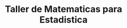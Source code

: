 ---
layout: ../../../layouts/Course.astro
title: Taller de Matematicas para Estadistica
sections:
    - title: Material Util
      subtitle: Aquí se encuentra material útil para el curso
      layout: menu
      data:
        - title: Talleres 2023-1
          data:
            - title: Taller 1
              data:
                - title: Taller Martes B
                  data:
                    - title: enunciado
                      link: /pdf?p=2023-1-MAT0007-TAL-ENUN-1
                      black: true
                - title: Taller Martes C
                  data:
                    - title: enunciado
                      link: /pdf?p=2023-1-MAT0007-TAL-ENUN-2
                      black: true          
                - title: Taller Miercoles B
                  data:
                    - title: enunciado
                      link: /pdf?p=2023-1-MAT0007-TAL-ENUN-3
                      black: true
                - title: Taller Miercoles C
                  data:
                    - title: enunciado
                      link:  /pdf?p=2023-1-MAT0007-TAL-ENUN-4
                      black: true
            - title: Taller 2
              data:
                - title: Taller Lunes B
                  data:
                    - title: enunciado
                      link:  /pdf?p=2023-1-MAT0007-TAL-ENUN-5
                      black: true
                - title: Taller Lunes C
                  data:
                    - title: enunciado
                      link:  /pdf?p=2023-1-MAT0007-TAL-ENUN-6
                      black: true
                - title: Taller Martes B
                  data:
                    - title: enunciado
                      link:  /pdf?p=2023-1-MAT0007-TAL-ENUN-7
                      black: true
                - title: Taller Martes C
                  data:
                    - title: enunciado
                      link:  /pdf?p=2023-1-MAT0007-TAL-ENUN-8
                      black: true     
                - title: Taller Miercoles B
                  data:
                    - title: enunciado
                      link:  /pdf?p=2023-1-MAT0007-TAL-ENUN-9
                      black: true
                - title: Taller Miercoles C
                  data:
                    - title: enunciado
                      link:  /pdf?p=2023-1-MAT0007-TAL-ENUN-10
                      black: true
            - title: Taller 3
              data:
                - title: Taller Lunes B
                  data:
                    - title: enunciado
                      link:  /pdf?p=2023-1-MAT0007-TAL-ENUN-11
                      black: true
                - title: Taller Lunes C
                  data:
                    - title: enunciado
                      link:  /pdf?p=2023-1-MAT0007-TAL-ENUN-12
                      black: true 
                - title: Taller Martes B
                  data:
                    - title: enunciado
                      link:  /pdf?p=2023-1-MAT0007-TAL-ENUN-13
                      black: true
                - title: Taller Martes C
                  data:
                    - title: enunciado
                      link:  /pdf?p=2023-1-MAT0007-TAL-ENUN-14
                      black: true            
                - title: Taller Miercoles B
                  data:
                    - title: enunciado
                      link:  /pdf?p=2023-1-MAT0007-TAL-ENUN-15
                      black: true
                - title: Taller Miercoles C
                  data:
                    - title: enunciado
                      link:  /pdf?p=2023-1-MAT0007-TAL-ENUN-16
                      black: true
            - title: Taller 4
              data:
                - title: Taller Lunes B
                  data:
                    - title: enunciado
                      link:  /pdf?p=2023-1-MAT0007-TAL-ENUN-17
                      black: true
                - title: Taller Lunes C
                  data:
                    - title: enunciado
                      link: /pdf?p=2023-1-MAT0007-TAL-ENUN-18
                      black: true
                - title: Taller Martes B
                  data:
                    - title: enunciado
                      link: /pdf?p=2023-1-MAT0007-TAL-ENUN-19
                      black: true
                - title: Taller Martes C
                  data:
                    - title: enunciado
                      link: /pdf?p=2023-1-MAT0007-TAL-ENUN-20
                      black: true          
            - title: Taller 5
              data:
                - title: Taller Lunes B
                  data:
                    - title: enunciado
                      link: /pdf?p=2023-1-MAT0007-TAL-ENUN-21
                      black: true
                - title: Taller Lunes C
                  data:
                    - title: enunciado
                      link: /pdf?p=2023-1-MAT0007-TAL-ENUN-22
                      black: true
                - title: Taller Martes B
                  data:
                    - title: enunciado
                      link: /pdf?p=2023-1-MAT0007-TAL-ENUN-23
                      black: true
                - title: Taller Martes C
                  data:
                    - title: enunciado
                      link: /pdf?p=2023-1-MAT0007-TAL-ENUN-24
                      black: true          
                - title: Taller Miercoles B
                  data:
                    - title: enunciado
                      link: /pdf?p=2023-1-MAT0007-TAL-ENUN-25
                      black: true
                - title: Taller Miercoles C
                  data:
                    - title: enunciado
                      link: /pdf?p=2023-1-MAT0007-TAL-ENUN-26
                      black: true
            - title: Taller 6
              data:
                - title: Taller Lunes B
                  data:
                    - title: enunciado
                      link: /pdf?p=2023-1-MAT0007-TAL-ENUN-27
                      black: true
                - title: Taller Lunes C
                  data:
                    - title: enunciado
                      link: /pdf?p=2023-1-MAT0007-TAL-ENUN-28
                      black: true
                - title: Taller Martes B
                  data:
                    - title: enunciado
                      link: /pdf?p=2023-1-MAT0007-TAL-ENUN-29
                      black: true
                - title: Taller Martes C
                  data:
                    - title: enunciado
                      link: /pdf?p=2023-1-MAT0007-TAL-ENUN-30
                      black: true            
                - title: Taller Miercoles B
                  data:
                    - title: enunciado
                      link: /pdf?p=2023-1-MAT0007-TAL-ENUN-31
                      black: true
                - title: Taller Miercoles C
                  data:
                    - title: enunciado
                      link: /pdf?p=2023-1-MAT0007-TAL-ENUN-32
                      black: true
            - title: Taller 7
              data:
                - title: Taller Lunes B
                  data:
                    - title: enunciado
                      link: /pdf?p=2023-1-MAT0007-TAL-ENUN-33
                      black: true
                - title: Taller Lunes C
                  data:
                    - title: enunciado
                      link: /pdf?p=2023-1-MAT0007-TAL-ENUN-34
                      black: true
                - title: Taller Martes B
                  data:
                    - title: enunciado
                      link: /pdf?p=2023-1-MAT0007-TAL-ENUN-35
                      black: true
                - title: Taller Martes C
                  data:
                    - title: enunciado
                      link: /pdf?p=2023-1-MAT0007-TAL-ENUN-36
                      black: true         
                - title: Taller Miercoles B
                  data:
                    - title: enunciado
                      link: /pdf?p=2023-1-MAT0007-TAL-ENUN-37
                      black: true
            - title: Taller 8
              data:
                - title: Taller Lunes B
                  data:
                    - title: enunciado
                      link: /pdf?p=2023-1-MAT0007-TAL-ENUN-38
                      black: true
                - title: Taller Lunes C
                  data:
                    - title: enunciado
                      link: /pdf?p=2023-1-MAT0007-TAL-ENUN-39
                      black: true
                - title: Taller Martes B
                  data:
                    - title: enunciado
                      link: /pdf?p=2023-1-MAT0007-TAL-ENUN-40
                      black: true
                - title: Taller Martes C
                  data:
                    - title: enunciado
                      link: /pdf?p=2023-1-MAT0007-TAL-ENUN-41
                      black: true           
                - title: Taller Miercoles B
                  data:
                    - title: enunciado
                      link: /pdf?p=2023-1-MAT0007-TAL-ENUN-42
                      black: true
                - title: Taller Miercoles C
                  data:
                    - title: enunciado
                      link: /pdf?p=2023-1-MAT0007-TAL-ENUN-43
                      black: true
            - title: Taller 9
              data:
                - title: Taller Lunes B
                  data:
                    - title: enunciado
                      link: /pdf?p=2023-1-MAT0007-TAL-ENUN-44
                      black: true
                - title: Taller Lunes C
                  data:
                    - title: enunciado
                      link: /pdf?p=2023-1-MAT0007-TAL-ENUN-45
                      black: true
                - title: Taller Martes B
                  data:
                    - title: enunciado
                      link: /pdf?p=2023-1-MAT0007-TAL-ENUN-46
                      black: true
                - title: Taller Martes C
                  data:
                    - title: enunciado
                      link: /pdf?p=2023-1-MAT0007-TAL-ENUN-47
                      black: true         
                - title: Taller Miercoles B
                  data:
                    - title: enunciado
                      link: /pdf?p=2023-1-MAT0007-TAL-ENUN-48
                      black: true
                - title: Taller Miercoles C
                  data:
                    - title: enunciado
                      link: /pdf?p=2023-1-MAT0007-TAL-ENUN-49
                      black: true
            - title: Taller 10
              data:
                - title: Taller Lunes B
                  data:
                    - title: enunciado
                      link: /pdf?p=2023-1-MAT0007-TAL-ENUN-50
                      black: true
                - title: Taller Lunes C
                  data:
                    - title: enunciado
                      link: /pdf?p=2023-1-MAT0007-TAL-ENUN-51
                      black: true  
                - title: Taller Martes B
                  data:
                    - title: enunciado
                      link: /pdf?p=2023-1-MAT0007-TAL-ENUN-52
                      black: true
                - title: Taller Martes C
                  data:
                    - title: enunciado
                      link: /pdf?p=2023-1-MAT0007-TAL-ENUN-53
                      black: true           
                - title: Taller Miercoles B
                  data:
                    - title: enunciado
                      link: /pdf?p=2023-1-MAT0007-TAL-ENUN-54
                      black: true
                - title: Taller Miercoles C
                  data:
                    - title: enunciado
                      link: /pdf?p=2023-1-MAT0007-TAL-ENUN-55
                      black: true
            - title: Taller 11
              data:
                - title: Taller Lunes B
                  data:
                    - title: enunciado
                      link: /pdf?p=2023-1-MAT0007-TAL-ENUN-56
                      black: true
                - title: Taller Lunes C
                  data:
                    - title: enunciado
                      link: /pdf?p=2023-1-MAT0007-TAL-ENUN-57
                      black: true
                - title: Taller Martes B
                  data:
                    - title: enunciado
                      link: /pdf?p=2023-1-MAT0007-TAL-ENUN-58
                      black: true
                - title: Taller Martes C
                  data:
                    - title: enunciado
                      link: /pdf?p=2023-1-MAT0007-TAL-ENUN-59
                      black: true            
                - title: Taller Miercoles B
                  data:
                    - title: enunciado
                      link: /pdf?p=2023-1-MAT0007-TAL-ENUN-60
                      black: true
                - title: Taller Miercoles C
                  data:
                    - title: enunciado
                      link: /pdf?p=2023-1-MAT0007-TAL-ENUN-61
                      black: true
            - title: Taller 12
              data:
                - title: Taller Lunes B
                  data:
                    - title: enunciado
                      link: /pdf?p=2023-1-MAT0007-TAL-ENUN-62
                      black: true
                - title: Taller Lunes C
                  data:
                    - title: enunciado
                      link: /pdf?p=2023-1-MAT0007-TAL-ENUN-63
                      black: true
                - title: Taller Martes B
                  data:
                    - title: enunciado
                      link: /pdf?p=2023-1-MAT0007-TAL-ENUN-64
                      black: true
                - title: Taller Martes C
                  data:
                    - title: enunciado
                      link: /pdf?p=2023-1-MAT0007-TAL-ENUN-65
                      black: true            
                - title: Taller Miercoles B
                  data:
                    - title: enunciado
                      link: /pdf?p=2023-1-MAT0007-TAL-ENUN-66
                      black: true
                - title: Taller Miercoles C
                  data:
                    - title: enunciado
                      link: /pdf?p=2023-1-MAT0007-TAL-ENUN-67
                      black: true
            - title: Taller 13
              data:
                - title: Taller Lunes B
                  data:
                    - title: enunciado
                      link: /pdf?p=2023-1-MAT0007-TAL-ENUN-68
                      black: true
                - title: Taller Lunes C
                  data:
                    - title: enunciado
                      link: /pdf?p=2023-1-MAT0007-TAL-ENUN-69
                      black: true 
                - title: Taller Martes B
                  data:
                    - title: enunciado
                      link: /pdf?p=2023-1-MAT0007-TAL-ENUN-70
                      black: true
                - title: Taller Martes C
                  data:
                    - title: enunciado
                      link: /pdf?p=2023-1-MAT0007-TAL-ENUN-71
                      black: true          
                - title: Taller Miercoles B
                  data:
                    - title: enunciado
                      link: /pdf?p=2023-1-MAT0007-TAL-ENUN-72
                      black: true
                - title: Taller Miercoles C
                  data:
                    - title: enunciado
                      link: /pdf?p=2023-1-MAT0007-TAL-ENUN-73
                      black: true
            - title: Taller 14
              data:
                - title: Taller Lunes B
                  data:
                    - title: enunciado
                      link: /pdf?p=2023-1-MAT0007-TAL-ENUN-74
                      black: true
                - title: Taller Lunes C
                  data:
                    - title: enunciado
                      link: /pdf?p=2023-1-MAT0007-TAL-ENUN-75
                      black: true  
                - title: Taller Martes B
                  data:
                    - title: enunciado
                      link: /pdf?p=2023-1-MAT0007-TAL-ENUN-76
                      black: true
                - title: Taller Martes C
                  data:
                    - title: enunciado
                      link: /pdf?p=2023-1-MAT0007-TAL-ENUN-77
                      black: true          
                - title: Taller Miercoles B
                  data:
                    - title: enunciado
                      link: /pdf?p=2023-1-MAT0007-TAL-ENUN-78
                      black: true
                - title: Taller Miercoles C
                  data:
                    - title: enunciado
                      link: /pdf?p=2023-1-MAT0007-TAL-ENUN-79
                      black: true
            - title: Taller 15
              data:
                - title: Taller Lunes B
                  data:
                    - title: enunciado
                      link: /pdf?p=2023-1-MAT0007-TAL-ENUN-80
                      black: true
                - title: Taller Lunes C
                  data:
                    - title: enunciado
                      link: /pdf?p=2023-1-MAT0007-TAL-ENUN-81
                      black: true 
                - title: Taller Martes B
                  data:
                    - title: enunciado
                      link: /pdf?p=2023-1-MAT0007-TAL-ENUN-82
                      black: true
                - title: Taller Martes C
                  data:
                    - title: enunciado
                      link: /pdf?p=2023-1-MAT0007-TAL-ENUN-83
                      black: true
---